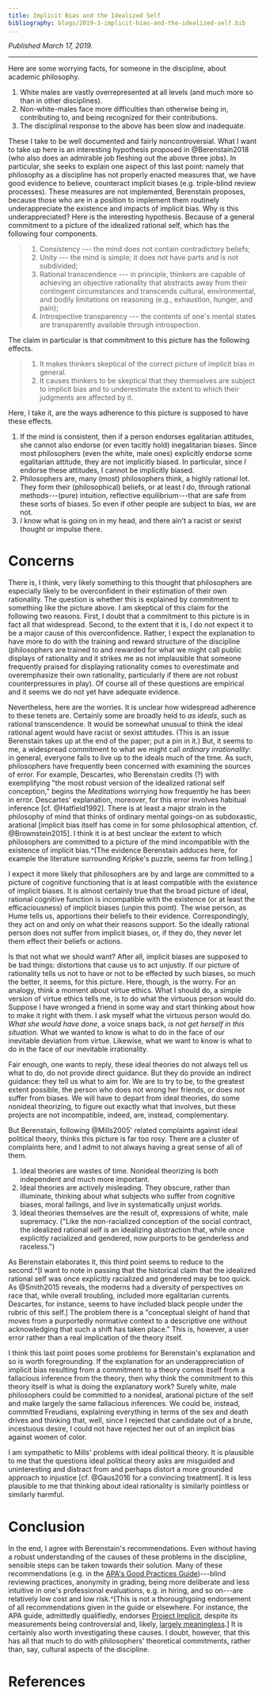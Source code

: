 ```yaml
---
title: Implicit Bias and the Idealized Self
bibliography: blogs/2019-3-implicit-bias-and-the-idealized-self.bib
...
```


*Published March 17, 2019.*

***

Here are some worrying facts, for someone in the discipline, about academic philosophy.

1. White males are vastly overrepresented at all levels (and much more so than
   in other disciplines).
2. Non-white-males face more difficulties than otherwise being in, contributing
   to, and being recognized for their contributions.
3. The disciplinal response to the above has been slow and inadequate.

These I take to be well documented and fairly noncontroversial. What I want to
take up here is an interesting hypothesis proposed in @Berenstain2018 (who also
does an admirable job fleshing out the above three jobs). In particular, she
seeks to explain one aspect of this last point: namely that philosophy as a
discipline has not properly enacted measures that, we have good evidence to
believe, counteract implicit biases (e.g. triple-blind review processes). These
measures are not implemented, Berenstain proposes, because those who are in a
position to implement them routinely underappreciate the existence and impacts
of implicit bias. Why is this underappreciated? Here is the interesting hypothesis. Because of a general commitment to a picture of the idealized rational self, which has the following four components.

> 1. Consistency --- the mind does not contain contradictory beliefs;
> 2. Unity --- the mind is simple; it does not have parts and is not
>    subdivided;
> 3. Rational transcendence --- in principle, thinkers are capable of achieving
>    an objective rationality that abstracts away from their contingent
>    circumstances and transcends cultural, environmental, and bodily
>    limitations on reasoning (e.g., exhaustion, hunger, and pain);
> 4. Introspective transparency --- the contents of one's mental states are
>    transparently available through introspection.

The claim in particular is that commitment to this picture has the following
effects.

> 1. It makes thinkers skeptical of the correct picture of implicit bias in
>    general.
> 2. It causes thinkers to be skeptical that they themselves are subject to
>    implicit bias and to underestimate the extent to which their judgments are
>    affected by it.

Here, I take it, are the ways adherence to this picture is supposed to have these effects.

1. If the mind is consistent, then if a person endorses egalitarian attitudes,
   she cannot also endorse (or even tacitly hold) inegalitarian biases. Since
   most philosophers (even the white, male ones) explicitly endorse some
   egalitarian attitude, they are not implicitly biased. In particular, since
   *I* endorse these attitudes, I cannot be implicitly biased.
2. Philosophers are, many (most) philosophers think, a highly rational lot.
   They form their (philosophical) beliefs, or at least *I* do, through
   rational methods---(pure) intuition, reflective equilibrium---that are safe
   from these sorts of biases. So even if other people are subject to bias,
   *we* are not.
3. *I* know what is going on in my head, and there ain't a racist or sexist
   thought or impulse there.

# Concerns

There is, I think, very likely something to this thought that philosophers are
especially likely to be overconfident in their estimation of their own
rationality. The question is whether this is explained by commitment to
something like the picture above. I am skeptical of this claim for the
following two reasons. First, I doubt that a commitment to this picture is in
fact all that widespread. Second, to the extent that it is, I do not expect it
to be a major cause of this overconfidence. Rather, I expect the explanation to
have more to do with the training and reward structure of the discipline
(philosophers are trained to and rewarded for what we might call public
displays of rationality and it strikes me as not implausible that someone
frequently praised for displaying rationality comes to overestimate and
overemphasize their own rationality, particularly if there are not robust
counterpressures in play). Of course all of these questions are empirical and
it seems we do not yet have adequate evidence.

Nevertheless, here are the worries. It is unclear how widespread adherence to
these tenets are. Certainly some are broadly held to *as ideals*, such as
rational transcendence. It would be somewhat unusual to think the ideal
rational agent would have racist or sexist attitudes. (This is an issue
Berenstain takes up at the end of the paper; put a pin in it.) But, it seems to
me, a widespread commitment to what we might call *ordinary irrationality*: in
general, everyone fails to live up to the ideals much of the time. As such,
philosophers have frequently been concerned with examining the sources of
error. For example, Descartes, who Berenstain credits (?) with exemplifying
"the most robust version of the idealized rational self conception," begins the
*Meditations* worrying how frequently he has been in error. Descartes'
explanation, moreover, for this error involves habitual inference [cf.
@Hatfield1992]. There is at least a major strain in the philosophy of mind that
thinks of ordinary mental goings-on as subdoxastic, arational [implicit bias
itself has come in for some philosophical attention, cf. @Brownstein2015]. I
think it is at best unclear the extent to which philosophers are committed to a
picture of the mind incompatible with the existence of implicit bias.^[The
evidence Berenstain adduces here, for example the literature surrounding
Kripke's puzzle, seems far from telling.]

I expect it more likely that philosophers are by and large are committed to a
picture of cognitive functioning that is at least compatible with the existence
of implicit biases. It is almost certainly true that the broad picture of
ideal, rational cognitive function is incompatible with the existence (or at
least the efficaciousness) of implicit biases (unpin this point). The wise
person, as Hume tells us, apportions their beliefs to their evidence.
Correspondingly, they act on and only on what their reasons support. So the
ideally rational person does not suffer from implicit biases, or, if they do,
they never let them effect their beliefs or actions.

Is that not what we should want? After all, implicit biases are supposed to be
bad things: distortions that cause us to act unjustly. If our picture of
rationality tells us not to have or not to be effected by such biases, so much
the better, it seems, for this picture. Here, though, is the worry. For an
analogy, think a moment about virtue ethics. What I should do, a simple version
of virtue ethics tells me, is to do what the virtuous person would do. Suppose
I have wronged a friend in some way and start thinking about how to make it
right with them. I ask myself what the virtuous person would do. *What she
would have done*, a voice snaps back, *is not get herself in this situation*.
What we wanted to know is what to do in the face of our inevitable deviation
from virtue. Likewise, what we want to know is what to do in the face of our
inevitable irrationality.

Fair enough, one wants to reply, these ideal theories do not always tell us
what to do, do not provide direct guidance. But they do provide an indirect
guidance: they tell us what to aim for. We are to try to be, to the greatest
extent possible, the person who does not wrong her friends, or does not suffer
from biases. We will have to depart from ideal theories, do some nonideal theorizing, to figure out exactly what that involves, but these projects are not incompatible, indeed, are, instead, complementary.

But Berenstain, following @Mills2005' related complaints against ideal
political theory, thinks this picture is far too rosy. There are a cluster of
complaints here, and I admit to not always having a great sense of all of them.

1. Ideal theories are wastes of time. Nonideal theorizing is both independent
   and much more important.
2. Ideal theories are actively misleading. They obscure, rather than
   illuminate, thinking about what subjects who suffer from cognitive biases,
   moral failings, and live in systematically unjust worlds.
3. Ideal theories themselves are the result of, expressions of white, male
   supremacy. ("Like the non-racialized conception of the social contract, the
   idealized rational self is an idealizing abstraction that, while once
   explicitly racialized and gendered, now purports to be genderless and
   raceless.")

As Berenstain elaborates it, this third point seems to reduce to the second.^[I
want to note in passing that the historical claim that the idealized rational
self was once explicitly racialized and gendered may be too quick. As
@Smith2015 reveals, the moderns had a diversity of perspectives on race that,
while overall troubling, included more egalitarian currents. Descartes, for
instance, seems to have included black people under the rubric of this self.]
The problem there is a "conceptual sleight of hand that moves from a
purportedly normative context to a descriptive one without acknowledging that
such a shift has taken place." This is, however, a user error rather than a
real implication of the theory itself. 

I think this last point poses some problems for Berenstain's explanation and so
is worth foregrounding. If the explanation for an underappreciation of implicit
bias resulting from a commitment to a theory comes itself from a fallacious
inference from the theory, then why think the commitment to this theory itself
is what is doing the explanatory work? Surely white, male philosophers could be
committed to a nonideal, arational picture of the self and make largely the
same fallacious inferences. We could be, instead, committed Freudians,
explaining everything in terms of the sex and death drives and thinking that,
well, since I rejected that candidate out of a brute, incestuous desire, I
could not have rejected her out of an implicit bias against women of color.

I am sympathetic to Mills' problems with ideal political theory. It is
plausible to me that the questions ideal political theory asks are misguided
and uninteresting and distract from and perhaps distort a more grounded
approach to injustice [cf. @Gaus2016 for a convincing treatment]. It is less
plausible to me that thinking about ideal rationality is similarly pointless or
similarly harmful.

# Conclusion

In the end, I agree with Berenstain's recommendations. Even without having a
robust understanding of the causes of these problems in the discipline,
sensible steps can be taken towards their solution. Many of these
recommendations (e.g. in the [APA's Good Practices
Guide](https://www.apaonline.org/page/goodpracticesguide))---blind reviewing
practices, anonymity in grading, being more deliberate and less intuitive in
one's professional evaluations, e.g. in hiring, and so on---are relatively low
cost and low risk.^[This is not a thoroughgoing endorsement of all
recommendations given in the guide or elsewhere. For instance, the APA guide,
admittedly qualifiedly, endorses [Project
Implicit](https://implicit.harvard.edu/implicit/), despite its measurements
being controversial and, likely, [largely
meaningless](https://www.thecut.com/2017/01/psychologys-racism-measuring-tool-isnt-up-to-the-job.html).]
It is certainly also worth investigating these causes. I doubt, however, that
this has all that much to do with philosophers' theoretical commitments, rather
than, say, cultural aspects of the discipline.

# References